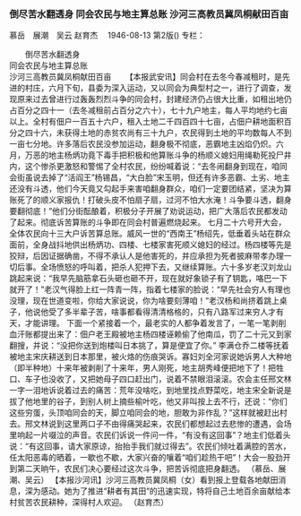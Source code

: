 ### 倒尽苦水翻透身  同会农民与地主算总账  沙河三高教员冀凤桐献田百亩
慕岳　展潮　吴云  赵育杰　
1946-08-13
第2版()
专栏：

　　倒尽苦水翻透身            
    同会农民与地主算总账            
    沙河三高教员冀凤桐献田百亩
　　【本报武安讯】同会村在去冬今春减租时，是先进的村庄，六月下旬，县委为深入运动，又以同会为典型村之一，进行了调查，发现原来过去曾进行过轰轰烈烈斗争的同会村，封建经济仍占很大比重，如租出地仍占百分之四十一（去冬减租前占百分之六十），七十九户地主，每人平均地约七亩以上。全村有佃户一百五十六户，租入土地二千四百四十七亩，占佃户耕地面积百分之四十六，未获得土地的赤贫农尚有三十九户，农民得到土地的平均数每人不到一亩七分地。许多落后农民没参加运动，翻身极不彻底，恶霸地主凶焰仍炽。六月，万恶的地主杨炳功竟下毒手把积极和他算账斗争的杨顺义媳妇用绳勒死投尸井内，这个惨杀更激怒和警惕了全村农民，纷纷喊着说：“去冬闹翻身到现在，咱同会街虽说去掉了“活阎王”杨锡昌，“大白脸”宋玉明，但还有许多恶霸、土劣、地主还没有斗透，他们今天竟又勾起手来害咱翻身群众，咱们一定要团结紧，坚决为算账死了的顺义家报仇！打破头皮不怕扇子扇，过河不怕大水淹！斗争要斗透，翻身要翻彻底！”他们分街酝酿着，积极分子开展了劝说运动，把广大落后农民都发动了起来。彻底诉苦算账的斗争即在同会村普遍燃烧起来。
    七月二十六号开大会，全体农民向十三大户诉苦算总账。威风一世的“西南王”杨绍先，低垂着头站在群众面前，全身战抖地供出杨炳功、四楼、七楼家害死顺义媳妇的经过。杨四楼等先是狡辩，后因证据确凿，不得不承认人是他害死的，并应承担为死者披麻带孝办理一切后事。全场愤怒的呼叫着，把杀人犯押下去，又继续算账。六十多岁老汉刘龙山跳起来说：“我早先脑筋拿石头砸也砸不开，现在就好象锁子有了钥匙，咯巴一下就开了！”老汉气得脸上红一阵青一阵，指着七楼家的脸说：“早先社会穷人有理也没理，现在世道变啦，你给大家说说，你为啥要刻薄咱！”老汉杨和尚挤着跳上桌子，他说他受了多半辈子苦，啥事都看得清清格格的，只有八路军过来穷人才有天，才能讲理。
    下面一个紧接着一个，最老实的人都争着发言了，一笔一笔剥削血汗账都提出来了：佃户老王殿被地主杨四楼诬赖偷了他南瓜，罚了二十元又到家翻搜，并说：“没把你送到炮楼叫日本挑了，算是便宜了你。”
    李满仓乔二楼等抚着被地主宋庆耕送到日本那里，被火烙的伤痕哭诉。寡妇刘全河家说她诉男人大种地（即半种地）十来年被剥削了十来年，男人刚死，地主胡秀峰便把地下了！把牲口、车子也没收了，又把她母子四口赶出门，说着不禁眼泪滚滚。农会主任邢文林一字一泪地诉说着过去的痛苦：荒年没啥吃，到地里找点野菜吃，地主宋全新说是拔了他地里的谷子，到别人树上摘些榆叶吃，他又非叫按上去不行，还说：“你们这些穷蛋，头顶咱同会的天，脚立咱同会的地，胆敢为非作乱？”这样就被赶出村去。邢文林说到这里两口子不由得痛哭起来，农民们都想起过去悲惨的遭遇，会场里响起一片啜泣的声音。农民们诉说一件问一件，“有没有这回事”？地主们低着头说：“有这回事，请大家原谅，抬抬手我们就过得去”。农民们倾吐着满腔的苦水，任太阳恶毒的晒着，一歇也不歇，大家兴奋的嚷着“咱们趁热干吧”！大会一股劲开到第二天晌午，农民们决心要经过这次斗争，把苦诉彻底把身翻透。
    （慕岳、展潮、吴云）
    【本报沙河讯】沙河三高教员冀凤桐（女）看到报上登载各地献田消息，深为感动。她为了推进“耕者有其田”的迅速实现，特将自己土地百余亩献给本村贫苦农民耕种，深得村人欢迎。  （赵育杰）
